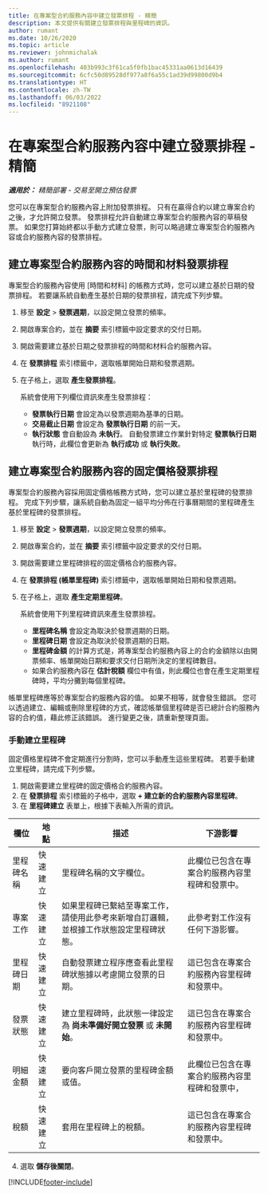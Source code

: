```yaml
---
title: 在專案型合約服務內容中建立發票排程 - 精簡
description: 本文提供有關建立發票排程與里程碑的資訊。
author: rumant
ms.date: 10/26/2020
ms.topic: article
ms.reviewer: johnmichalak
ms.author: rumant
ms.openlocfilehash: 403b993c3f61ca5f0fb1bac45331aa0613d16439
ms.sourcegitcommit: 6cfc50d89528df977a8f6a55c1ad39d99800d9b4
ms.translationtype: HT
ms.contentlocale: zh-TW
ms.lasthandoff: 06/03/2022
ms.locfileid: "8921108"
---
```

# <a name="create-invoice-schedules-on-a-project-based-contract-line---lite"></a>在專案型合約服務內容中建立發票排程 - 精簡

_**適用於：** 精簡部署 - 交易至開立預估發票_

您可以在專案型合約服務內容上附加發票排程。 只有在贏得合約以建立專案合約之後，才允許開立發票。 發票排程允許自動建立專案型合約服務內容的草稿發票。 如果您打算始終都以手動方式建立發票，則可以略過建立專案型合約服務內容或合約服務內容的發票排程。

## <a name="create-a-time-and-material-invoice-schedule-for-a-project-based-contract-line"></a>建立專案型合約服務內容的時間和材料發票排程

專案型合約服務內容使用 [時間和材料] 的帳務方式時，您可以建立基於日期的發票排程。 若要讓系統自動產生基於日期的發票排程，請完成下列步驟。

1. 移至 **設定** > **發票週期**，以設定開立發票的頻率。
2. 開啟專案合約，並在 **摘要** 索引標籤中設定要求的交付日期。
3. 開啟需要建立基於日期之發票排程的時間和材料合約服務內容。 
4. 在 **發票排程** 索引標籤中，選取帳單開始日期和發票週期。 
5. 在子格上，選取 **產生發票排程**。

    系統會使用下列欄位資訊來產生發票排程：

    - **發票執行日期** 會設定為以發票週期為基準的日期。
    - **交易截止日期** 會設定為 **發票執行日期** 的前一天。
    - **執行狀態** 會自動設為 **未執行**。 自動發票建立作業針對特定 **發票執行日期** 執行時，此欄位會更新為 **執行成功** 或 **執行失敗**。

## <a name="create-a-fixed-price-invoice-schedule-for-a-project-based-contract-line"></a>建立專案型合約服務內容的固定價格發票排程

專案型合約服務內容採用固定價格帳務方式時，您可以建立基於里程碑的發票排程。 完成下列步驟，讓系統自動為固定一組平均分佈在行事曆期間的里程碑產生基於里程碑的發票排程。

1. 移至 **設定** > **發票週期**，以設定開立發票的頻率。
2. 開啟專案合約，並在 **摘要** 索引標籤中設定要求的交付日期。
3. 開啟需要建立里程碑排程的固定價格合約服務內容。 
4. 在 **發票排程 (帳單里程碑)** 索引標籤中，選取帳單開始日期和發票週期。 
5. 在子格上，選取 **產生定期里程碑**。

    系統會使用下列里程碑資訊來產生發票排程。

    - **里程碑名稱** 會設定為取決於發票週期的日期。
    - **里程碑日期** 會設定為取決於發票週期的日期。
    - **里程碑金額** 的計算方式是，將專案型合約服務內容上的合約金額除以由開票頻率、帳單開始日期和要求交付日期所決定的里程碑數目。
    - 如果合約服務內容在 **估計稅額** 欄位中有值，則此欄位也會在產生定期里程碑時，平均分攤到每個里程碑。

帳單里程碑應等於專案型合約服務內容的值。 如果不相等，就會發生錯誤。 您可以透過建立、編輯或刪除里程碑的方式，確認帳單個里程碑是否已總計合約服務內容的合約值，藉此修正該錯誤。 進行變更之後，請重新整理頁面。

### <a name="manually-create-milestones"></a>手動建立里程碑

固定價格里程碑不會定期進行分割時，您可以手動產生這些里程碑。 若要手動建立里程碑，請完成下列步驟。

1. 開啟需要建立里程碑的固定價格合約服務內容。 
2. 在 **發票排程** 索引標籤的子格中，選取 **+ 建立新的合約服務內容里程碑**。
3. 在 **里程碑建立** 表單上，根據下表輸入所需的資訊。 

| 欄位 | 地點 | 描述 | 下游影響 |
| --- | --- | --- | --- |
| 里程碑名稱 | 快速建立 | 里程碑名稱的文字欄位。 | 此欄位已包含在專案合約服務內容里程碑和發票中。 |
| 專案工作 | 快速建立 | 如果里程碑已繫結至專案工作，請使用此參考來新增自訂邏輯，並根據工作狀態設定里程碑狀態。 | 此參考對工作沒有任何下游影響。 |
| 里程碑日期 | 快速建立 | 自動發票建立程序應查看此里程碑狀態據以考慮開立發票的日期。 | 這已包含在專案合約服務內容里程碑和發票中。 |
| 發票狀態 | 快速建立 | 建立里程碑時，此狀態一律設定為 **尚未準備好開立發票** 或 **未開始**。 | 這已包含在專案合約服務內容里程碑和發票中。 |
| 明細金額 | 快速建立 | 要向客戶開立發票的里程碑金額或值。 | 此欄位已包含在專案合約服務內容里程碑和發票中， |
| 稅額 | 快速建立 | 套用在里程碑上的稅額。 | 這已包含在專案合約服務內容里程碑和發票中。 |

4. 選取 **儲存後關閉**。


[!INCLUDE[footer-include](../../includes/footer-banner.md)]
